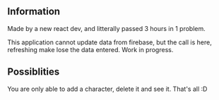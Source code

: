 ## Information

Made by a new react dev, and litterally passed 3 hours in 1 problem.


This application cannot update data from firebase, but the call is here, refreshing make lose the data entered. Work in progress.

## Possiblities

You are only able to add a character, delete it and see it. That's all :D
